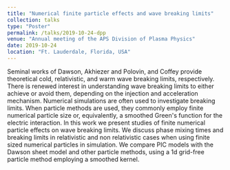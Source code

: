 ```yaml
---
title: "Numerical finite particle effects and wave breaking limits"
collection: talks
type: "Poster"
permalink: /talks/2019-10-24-dpp
venue: "Annual meeting of the APS Division of Plasma Physics"
date: 2019-10-24
location: "Ft. Lauderdale, Florida, USA"
---
```


Seminal works of Dawson, Akhiezer and Polovin, and Coffey provide theoretical cold, relativistic, and warm wave breaking limits, respectively. 
There is renewed interest in understanding wave breaking limits to either achieve or avoid them, depending on the injection and acceleration mechanism. 
Numerical simulations are often used to investigate breaking limits. 
When particle methods are used, they commonly employ finite numerical particle size or, 
equivalently, a smoothed Green's function for the electric interaction. 
In this work we present studies of finite numerical particle effects on wave breaking limits. 
We discuss phase mixing times and breaking limits in relativistic and non relativistic cases when using finite sized numerical particles in simulation. 
We compare PIC models with the Dawson sheet model and other particle methods, using a 1d grid-free particle method employing a smoothed kernel.
